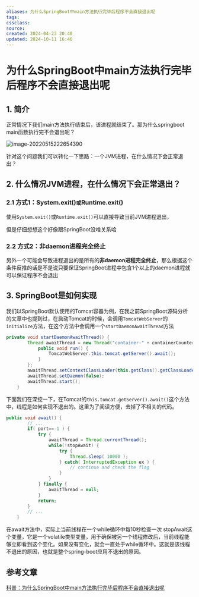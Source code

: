 ```yaml
---
aliases: 为什么SpringBoot中main方法执行完毕后程序不会直接退出呢
tags: 
cssclass: 
source: 
created: 2024-04-23 20:40
updated: 2024-10-11 16:46
---
```

# 为什么SpringBoot中main方法执行完毕后程序不会直接退出呢

## 1. 简介

正常情况下我们main方法执行结束后，该进程就结束了。那为什么springboot main函数执行完不会退出呢？

![image-20220515222654390](https://raw.gitmirror.com/MrJackC/PicGoImages/main/other/202404232212356.png)

针对这个问题我们可以转化一下思路：一个JVM进程，在什么情况下会正常退出？

## 2. 什么情况JVM进程，在什么情况下会正常退出？

### 2.1 方式1：System.exit()`或`Runtime.exit()

使用`System.exit()`或`Runtime.exit()`可以直接导致当前JVM进程退出，

但是仔细想想这个好像跟SpringBoot没啥关系哈

### 2.2 方式2：**非daemon进程完全终止**

另外一个可能会导致进程退出的是所有的**非daemon进程完全终止**，那么根据这个条件反推的话是不是说只要保证SpringBoot进程中包含1个以上的daemon进程就可以保证程序不会退出

## 3. SpringBoot是如何实现

我们以SpringBoot默认使用的Tomcat容器为例，在我之前SpringBoot源码分析的文章中也提到过，在启动Tomcat的时候，会调用`TomcatWebServer`的`initialize`方法，在这个方法中会调用一个`startDaemonAwaitThread`方法

```java
private void startDaemonAwaitThread() {
        Thread awaitThread = new Thread("container-" + containerCounter.get()) {
            public void run() {
                TomcatWebServer.this.tomcat.getServer().await();
            }
        };
        awaitThread.setContextClassLoader(this.getClass().getClassLoader());
        awaitThread.setDaemon(false);
        awaitThread.start();
    }
```

下面我们在深挖一下，在Tomcat的`this.tomcat.getServer().await()`这个方法中，线程是如何实现不退出的。这里为了阅读方便，去掉了不相关的代码。

```java
public void await() {
        // ...
        if( port==-1 ) {
            try {
                awaitThread = Thread.currentThread();
                while(!stopAwait) {
                    try {
                        Thread.sleep( 10000 );
                    } catch( InterruptedException ex ) {
                        // continue and check the flag
                    }
                }
            } finally {
                awaitThread = null;
            }
            return;
        }
        // ...
    }
```

在await方法中，实际上当前线程在一个while循环中每10秒检查一次 stopAwait这个变量，它是一个volatile类型变量，用于确保被另一个线程修改后，当前线程能够立即看到这个变化。如果没有变化，就会一直处于while循环中。这就是该线程不退出的原因，也就是整个spring-boot应用不退出的原因。

## 参考文章

[科普：为什么SpringBoot中main方法执行完毕后程序不会直接退出呢](https://mp.weixin.qq.com/s?__biz=MzU5MDgzOTYzMw==&mid=2247484897&idx=1&sn=abe1f147fc9e574393523ee0930aba9b&chksm=fe396fdfc94ee6c95a8e428f012e8922a7b8719bea48ea8086680b74265358a2ffb7acde53a4&scene=178&cur_album_id=1344428721251598337#rd)